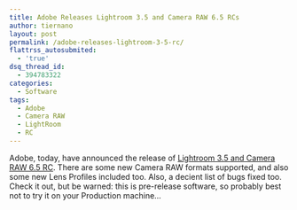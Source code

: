```yaml
---
title: Adobe Releases Lightroom 3.5 and Camera RAW 6.5 RCs
author: tiernano
layout: post
permalink: /adobe-releases-lightroom-3-5-rc/
flattrss_autosubmited:
  - 'true'
dsq_thread_id:
  - 394783322
categories:
  - Software
tags:
  - Adobe
  - Camera RAW
  - LightRoom
  - RC
---
```

Adobe, today, have announced the release of [Lightroom 3.5 and Camera RAW 6.5 RC][1]. There are some new Camera RAW formats supported, and also some new Lens Profiles included too. Also, a decient list of bugs fixed too. Check it out, but be warned: this is pre-release software, so probably best not to try it on your Production machine&#8230;

 [1]: http://blogs.adobe.com/lightroomjournal/2011/08/lightroom-3-5-and-camera-raw-6-5-available-on-adobe-labs.html